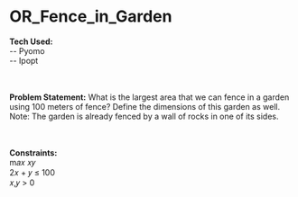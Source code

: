 # OR_Fence_in_Garden
**Tech Used:** <br />
-- Pyomo <br />
-- Ipopt <br />
<br />
<br />

**Problem Statement:**
What is the largest area that we can fence in a garden using 100 meters of fence?
Define the dimensions of this garden as well.
Note: The garden is already fenced by a wall of rocks in one of its sides.
<br />
<br />
<br />

**Constraints:** <br />
m𝑎𝑥 𝑥𝑦 <br />
2𝑥 + 𝑦 ≤ 100 <br />
𝑥,𝑦 > 0 <br />

